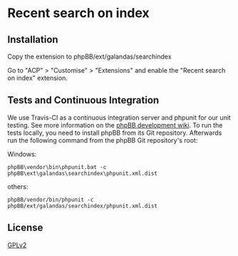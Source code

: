 # Recent search on index

## Installation

Copy the extension to phpBB/ext/galandas/searchindex

Go to "ACP" > "Customise" > "Extensions" and enable the "Recent search on index" extension.

## Tests and Continuous Integration

We use Travis-CI as a continuous integration server and phpunit for our unit testing. See more information on the [phpBB development wiki](https://wiki.phpbb.com/Unit_Tests).
To run the tests locally, you need to install phpBB from its Git repository. Afterwards run the following command from the phpBB Git repository's root:

Windows:

    phpBB\vendor\bin\phpunit.bat -c phpBB\ext\galandas\searchindex\phpunit.xml.dist

others:

    phpBB/vendor/bin/phpunit -c phpBB/ext/galandas/searchindex/phpunit.xml.dist

## License

[GPLv2](license.txt)
